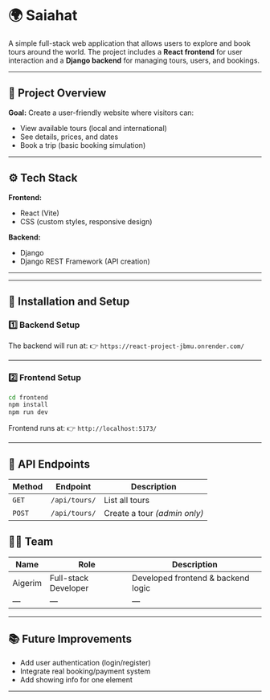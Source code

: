 
# 🌍 Saiahat

A simple full-stack web application that allows users to explore and book tours around the world.
The project includes a **React frontend** for user interaction and a **Django backend** for managing tours, users, and bookings.

---

## 🧩 Project Overview

**Goal:** Create a user-friendly website where visitors can:

* View available tours (local and international)
* See details, prices, and dates
* Book a trip (basic booking simulation)

---

## ⚙️ Tech Stack

**Frontend:**

* React (Vite)
* CSS (custom styles, responsive design)

**Backend:**

* Django
* Django REST Framework (API creation)



---


---

## 🚀 Installation and Setup

### 1️⃣ Backend Setup


The backend will run at:
👉 `https://react-project-jbmu.onrender.com/`

---

### 2️⃣ Frontend Setup

```bash
cd frontend
npm install
npm run dev
```

Frontend runs at:
👉 `http://localhost:5173/`

---

## 🔗 API Endpoints

| Method   | Endpoint           | Description                  |
| -------- | ------------------ | ---------------------------- |
| `GET`    | `/api/tours/`      | List all tours               | 
| `POST`   | `/api/tours/`      | Create a tour *(admin only)* |




## 🧑‍💻 Team

| Name    | Role                 | Description                        |
| ------- | -------------------- | ---------------------------------- |
| Aigerim | Full-stack Developer | Developed frontend & backend logic |
| —       | —                    | —                                  |

---

## 📚 Future Improvements

* Add user authentication (login/register)
* Integrate real booking/payment system
* Add showing info for one element

---
